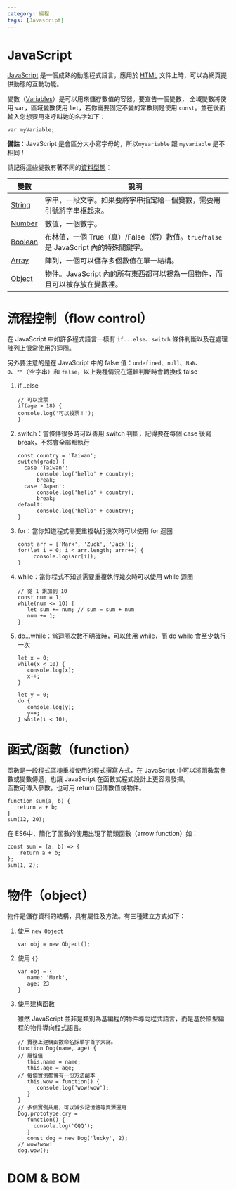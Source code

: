 ```yaml
---
category: 編程
tags: [Javascript]
---
```


# JavaScript

[JavaScript](https://developer.mozilla.org/zh-TW/docs/Glossary/JavaScript) 是一個成熟的動態程式語言，應用於 [HTML](https://developer.mozilla.org/zh-TW/docs/Glossary/HTML) 文件上時，可以為網頁提供動態的互動功能。

變數（[Variables](https://developer.mozilla.org/en-US/docs/Glossary/Variable)）是可以用來儲存數值的容器。要宣告一個變數，
全域變數將使用 `var`，區域變數使用 `let`，若你需要固定不變的常數則是使用 `const`。並在後面輸入您想要用來呼叫她的名字如下：
```
var myVariable;
```
**備註**：JavaScript 是會區分大小寫字母的，所以`myVariable` 跟 `myvariable` 是不相同！

請記得這些變數有著不同的[資料型態](https://developer.mozilla.org/zh-TW/docs/Web/JavaScript/Data_structures)：

|變數|說明|
|---|---|
|[String](https://developer.mozilla.org/en-US/docs/Glossary/String)|字串，一段文字。如果要將字串指定給一個變數，需要用引號將字串框起來。|
|[Number](https://developer.mozilla.org/zh-TW/docs/Glossary/Number)|數值，一個數字。|
|[Boolean](https://developer.mozilla.org/zh-TW/docs/Glossary/Boolean)|布林值，一個 True（真）/False（假）數值。`true`/`false`  是 JavaScript 內的特殊關鍵字。|
|[Array](https://developer.mozilla.org/zh-TW/docs/Glossary/array)|陣列，一個可以儲存多個數值在單一結構。|可以用這個方式來呼叫陣列的每一個成員。|
|[Object](https://developer.mozilla.org/zh-TW/docs/Glossary/Object)|物件。JavaScript 內的所有東西都可以視為一個物件，而且可以被存放在變數裡。|

# 流程控制（flow control）

在 JavaScript 中如許多程式語言一樣有  `if...else`、`switch`  條件判斷以及在處理陣列上很常使用的迴圈。

另外要注意的是在 JavaScript 中的 false 值：`undefined`、`null`、`NaN`、`0`、`""`（空字串）和  `false`，以上幾種情況在邏輯判斷時會轉換成 false

1.  if...else
    
    ```
    // 可以投票
    if(age > 18) {
    console.log('可以投票！');
    }
    
    ```
    
2.  switch：當條件很多時可以善用 switch 判斷，記得要在每個 case 後寫 break，不然會全部都執行
    
    ```
    const country = 'Taiwan';
    switch(grade) {
      case 'Taiwan':
          console.log('hello' + country);
          break;
      case 'Japan':
          console.log('hello' + country);
          break;
    default:
          console.log('hello' + country);  
    }
    ```
    
3.  for：當你知道程式需要重複執行幾次時可以使用 for 迴圈
    
    ```
    const arr = ['Mark', 'Zuck', 'Jack'];
    for(let i = 0; i < arr.length; arrr++) {
         console.log(arr[i]);
    }
    ```
    
4.  while：當你程式不知道需要重複執行幾次時可以使用 while 迴圈
    
    ```
    // 從 1 累加到 10
    const num = 1;
    while(num <= 10) {
       let sum += num; // sum = sum + num
       num += 1;
    }
    ```
    
5.  do...while：當迴圈次數不明確時，可以使用 while，而 do while 會至少執行一次
    
    ```
    let x = 0;
    while(x < 10) {
       console.log(x);
       x++;
    }
    
    let y = 0;
    do {
       console.log(y);
       y++; 
    } while(i < 10);
    ```
    

# 函式/函數（function）
函數是一段程式區塊重複使用的程式撰寫方式，在 JavaScript 中可以將函數當參數或變數傳遞，也讓 JavaScript 在函數式程式設計上更容易發揮。  
函數可傳入參數。也可用 return 回傳數值或物件。

```
function sum(a, b) {
   return a + b;
}
sum(12, 20);
```

在 ES6中，簡化了函數的使用出現了箭頭函數（arrow function）如：

```
const sum = (a, b) => {
    return a + b;
};
sum(1, 2);
```

# 物件（object）

物件是儲存資料的結構，具有屬性及方法。有三種建立方式如下：

1.  使用  `new Object`
    
    ```
    var obj = new Object();
    ```
    
2.  使用  `{}`
    
    ```
    var obj = {
       name: 'Mark',
       age: 23
    }
    ```
    
3.  使用建構函數
    
    雖然 JavaScript 並非是類別為基編程的物件導向程式語言，而是基於原型編程的物件導向程式語言。
    ```
    // 實務上建構函數命名採單字首字大寫。
    function Dog(name, age) {
    // 屬性值
       this.name = name;
       this.age = age;
    // 每個實例都會有一份方法副本
       this.wow = function() {
          console.log('wow!wow');
       }
    }
    // 多個實例共用，可以減少記憶體等資源運用
    Dog.prototype.cry = 
       function() {
         console.log('QQQ');
       }
       const dog = new Dog('lucky', 2);
    // wow!wow!
    dog.wow();
    
    ```
    

# DOM & BOM


